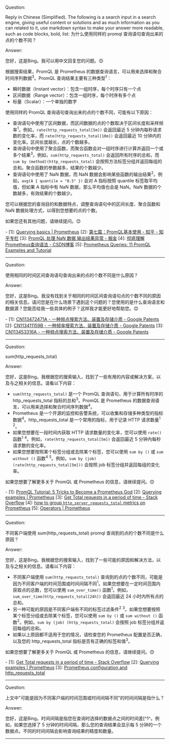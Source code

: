 Question:

Reply in Chinese (Simplified).
The following is a search input in a search engine, giving useful content or solutions and as much information as you can related to it, use markdown syntax to make your answer more readable, such as code blocks, bold, list:
为什么使用同样的 promql 查询语句查询出来的点的个数不同？

Answer:

您好，这是Bing。我可以用中文回复您的问题。😊

根据搜索结果，PromQL 是 Prometheus 的数据查询语言，可以用来选择和聚合时间序列数据<sup>3</sup>。PromQL 查询结果主要有三种类型<sup>1</sup>：

- 瞬时数据（Instant vector）：包含一组时序，每个时序只有一个点
- 区间数据（Range vector）：包含一组时序，每个时序有多个点
- 标量（Scalar）：一个单独的数字

使用同样的 PromQL 查询语句查询出来的点的个数不同，可能有以下原因：

- 查询语句中使用了区间数据，而区间数据的点的个数取决于区间长度和采样频率<sup>1</sup>。例如，`rate(http_requests_total[5m])` 会返回最近 5 分钟内每秒请求数的变化率，而 `rate(http_requests_total[10m])` 会返回最近 10 分钟内的变化率。区间长度越长，点的个数越多。
- 查询语句中使用了聚合函数，而聚合函数会对一组时序进行计算并返回一个或多个结果<sup>3</sup>。例如，`sum(http_requests_total)` 会返回所有时序的总和，而 `sum by (method)(http_requests_total)` 会按照方法标签分组并返回每组的总和。聚合函数的参数越多，结果的个数越少。
- 查询语句中使用了 NaN 数据，而 NaN 数据会影响某些函数的输出结果<sup>2</sup>。例如，`avg(A { quantile = "0.5" })` 会对 A 指标按照 quantile 标签取平均值，但如果 A 指标中有 NaN 数据，那么平均值也会是 NaN。NaN 数据的个数越多，有效结果的个数越少。

您可以根据您的查询目的和数据特点，调整查询语句中的区间长度、聚合函数和 NaN 数据处理方式，以得到您想要的点的个数。

如果您还有其他问题，请继续提问。😊

\-
\[1]: [Querying basics | Prometheus](https://prometheus.io/docs/prometheus/latest/querying/basics/)
\[2]: [第七篇：PromQL基本使用 - 知乎 - 知乎专栏](https://zhuanlan.zhihu.com/p/396761465)
\[3]: [PromQL 处理 NaN 数据 输出结果异常 - 掘金](https://juejin.cn/post/6854573219828105223)
\[4]: [彻底理解Prometheus查询语法 - CSDN博客](https://blog.csdn.net/zhouwenjun0820/article/details/105823389)
\[5]: [Prometheus Queries: 11 PromQL Examples and Tutorial](https://www.airplane.dev/blog/promql-cheat-sheet-with-examples)

<hr/>

Question:

使用相同的时间区间查询语句查询出来的点的个数不同是什么原因？

Answer:

您好，这是Bing。我没有找到关于相同的时间区间查询语句点的个数不同的原因的相关信息。请问您是在什么场景下遇到这个问题的？您使用的是什么查询语言和数据源？您能否给我一些具体的例子？这样我才能更好地帮助您。😊

\-
\[1]: [CN113472471A - 一种频点搜索方法、装置及存储介质 - Google Patents](https://patents.google.com/patent/CN113472471A/zh)
\[2]: [CN113411159B - 一种频率搜索方法、装置及存储介质 - Google Patents](https://patents.google.com/patent/CN113411159B/zh)
\[3]: [CN113453316A - 一种频点搜索方法、装置及存储介质 - Google Patents](https://patents.google.com/patent/CN113453316A/zh)

<hr/>

Question:

sum(http_requests_total)

Answer:

您好，这是Bing。我根据您的搜索输入，找到了一些有用的内容或解决方案，以及与之相关的信息。请看以下内容：

- `sum(http_requests_total)` 是一个 PromQL 查询语句，用于计算所有时序的 http_requests_total 指标的总和<sup>3</sup>。PromQL 是 Prometheus 的数据查询语言，可以用来选择和聚合时间序列数据<sup>4</sup>。
- Prometheus 是一个开源的监控和告警系统，可以收集和存储多种类型的指标数据<sup>4</sup>。http_requests_total 是一个常用的指标，用于记录 HTTP 请求数量<sup>1</sup> <sup>2</sup>。
- 如果您想要在一段时间内获取 HTTP 请求数量的变化率，您可以使用 `rate()` 函数<sup>1</sup> <sup>4</sup>。例如，`rate(http_requests_total[5m])` 会返回最近 5 分钟内每秒请求数的变化率。
- 如果您想要按照某个标签分组或去除某个标签，您可以使用 `sum by ()` 或 `sum without ()` 函数<sup>4</sup> <sup>5</sup>。例如，`sum by (job) (rate(http_requests_total[5m]))` 会按照 job 标签分组并返回每组的变化率。

如果您想要了解更多关于 PromQL 或 Prometheus 的信息，请继续提问。😊

\-
\[1]: [PromQL Tutorial: 5 Tricks to Become a Prometheus God](https://coralogix.com/blog/promql-tutorial-5-tricks-to-become-a-prometheus-god/)
\[2]: [Querying examples | Prometheus](https://prometheus.io/docs/prometheus/latest/querying/examples/)
\[3]: [Get Total requests in a period of time - Stack Overflow](https://stackoverflow.com/questions/47138461/get-total-requests-in-a-period-of-time)
\[4]: [how to group `http_server_requests_total` metrics on Prometheus](https://stackoverflow.com/questions/73402739/how-to-group-http-server-requests-total-metrics-on-prometheus)
\[5]: [Operators | Prometheus](https://prometheus.io/docs/prometheus/latest/querying/operators/)

<hr/>

Question:

不同客户端使用 sum(http_requests_total) promql 查询到的点的个数不同是什么原因？



Answer:

您好，这是Bing。我根据您的搜索输入，找到了一些可能的原因和解决方法，以及与之相关的信息。请看以下内容：

- 不同客户端使用 `sum(http_requests_total)` 查询到的点的个数不同，可能是因为不同客户端的时间范围或时间间隔不同<sup>1</sup>。如果您想要在一定时间范围内获取点的总数，您可以使用 `sum_over_time()` 函数<sup>1</sup>。例如，`sum_over_time(http_requests_total[24h])` 会返回最近 24 小时内所有点的总和。
- 另一种可能的原因是不同客户端有不同的标签过滤条件<sup>2</sup> <sup>3</sup>。如果您想要按照某个标签分组或去除某个标签，您可以使用 `sum by ()` 或 `sum without ()` 函数<sup>2</sup>。例如，`sum by (job) (http_requests_total)` 会按照 job 标签分组并返回每组的总和。
- 如果以上原因都不适用于您的情况，请检查您的 Prometheus 配置是否正确，以及您的 http_requests_total 指标是否有正确的标签和值<sup>3</sup>。

如果您想要了解更多关于 PromQL 或 Prometheus 的信息，请继续提问。😊

\-
\[1]: [Get Total requests in a period of time - Stack Overflow](https://stackoverflow.com/questions/47138461/get-total-requests-in-a-period-of-time)
\[2]: [Querying examples | Prometheus](https://prometheus.io/docs/prometheus/latest/querying/examples/)
\[3]: [Prometheus configuration and http_requests_total](https://stackoverflow.com/questions/54180509/prometheus-configuration-and-http-requests-total)

<hr/>

Question:

上文中"可能是因为不同客户端的时间范围或时间间隔不同"的时间间隔是指什么？

Answer:

您好，这是Bing。时间间隔是指您在查询时选择的数据点之间的时间差[^1^。例如，如果您选择了 5 分钟的时间间隔，那么您的查询结果会显示每 5 分钟的一个数据点。不同的时间间隔会影响查询结果的精度和数量。


<hr/>

